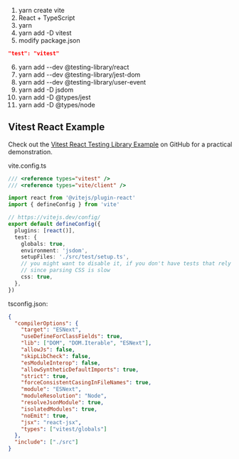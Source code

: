 1. yarn create vite
2. React + TypeScript
3. yarn
4. yarn add -D vitest
5. modify package.json
```json
"test": "vitest"
```
6. yarn add --dev @testing-library/react
7. yarn add --dev @testing-library/jest-dom
8. yarn add --dev @testing-library/user-event
9. yarn add -D jsdom
10. yarn add -D @types/jest
11. yarn add -D @types/node

## Vitest React Example

Check out the [Vitest React Testing Library Example](https://github.com/vitest-dev/vitest/tree/main/examples/react-testing-lib) on GitHub for a practical demonstration.

vite.config.ts
```typescript
/// <reference types="vitest" />
/// <reference types="vite/client" />

import react from '@vitejs/plugin-react'
import { defineConfig } from 'vite'

// https://vitejs.dev/config/
export default defineConfig({
  plugins: [react()],
  test: {
    globals: true,
    environment: 'jsdom',
    setupFiles: './src/test/setup.ts',
    // you might want to disable it, if you don't have tests that rely on CSS
    // since parsing CSS is slow
    css: true,
  },
})
```

tsconfig.json:
```json
{
  "compilerOptions": {
    "target": "ESNext",
    "useDefineForClassFields": true,
    "lib": ["DOM", "DOM.Iterable", "ESNext"],
    "allowJs": false,
    "skipLibCheck": false,
    "esModuleInterop": false,
    "allowSyntheticDefaultImports": true,
    "strict": true,
    "forceConsistentCasingInFileNames": true,
    "module": "ESNext",
    "moduleResolution": "Node",
    "resolveJsonModule": true,
    "isolatedModules": true,
    "noEmit": true,
    "jsx": "react-jsx",
    "types": ["vitest/globals"]
  },
  "include": ["./src"]
}
```